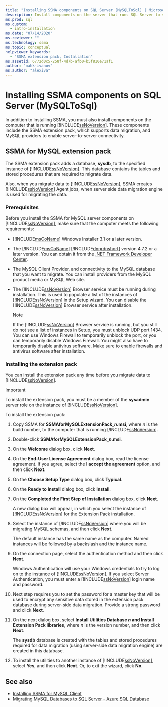 ```yaml
---
title: "Installing SSMA components on SQL Server (MySQLToSql) | Microsoft Docs"
description: Install components on the server that runs SQL Server to support MySQL database conversion with SSMA, including the SSMA extension pack and MySQL providers.
ms.prod: sql
ms.custom:
  - intro-installation
ms.date: "07/14/2020"
ms.reviewer: ""
ms.technology: ssma
ms.topic: conceptual
helpviewer_keywords:
  - "SSMA extension pack, Installation"
ms.assetid: 6772d0c5-258f-4d7b-afb0-b5f810e71af1
author: "nahk-ivanov"
ms.author: "alexiva"
---
```


# Installing SSMA components on SQL Server (MySQLToSql)

In addition to installing SSMA, you must also install components on the computer that is running [!INCLUDE[ssNoVersion](../../includes/ssnoversion-md.md)]. These components include the SSMA extension pack, which supports data migration, and MySQL providers to enable server-to-server connectivity.

## SSMA for MySQL extension pack

The SSMA extension pack adds a database, **sysdb**, to the specified instance of [!INCLUDE[ssNoVersion](../../includes/ssnoversion-md.md)]. This database contains the tables and stored procedures that are required to migrate data.

Also, when you migrate data to [!INCLUDE[ssNoVersion](../../includes/ssnoversion-md.md)], SSMA creates [!INCLUDE[ssNoVersion](../../includes/ssnoversion-md.md)] Agent jobs, when server side data migration engine is used for migrating the data.

### Prerequisites

Before you install the SSMA for MySQL server components on [!INCLUDE[ssNoVersion](../../includes/ssnoversion-md.md)], make sure that the computer meets the following requirements:

- [!INCLUDE[msCoName](../../includes/msconame_md.md)] Windows Installer 3.1 or a later version.
- The [!INCLUDE[msCoName](../../includes/msconame_md.md)] [!INCLUDE[dnprdnshort](../../includes/dnprdnshort_md.md)] version 4.7.2 or a later version. You can obtain it from the [.NET Framework Developer Center](https://go.microsoft.com/fwlink/?LinkId=48882).
- The MySQL Client Provider, and connectivity to the MySQL database that you want to migrate. You can install providers from the MySQL product media or MySQL Web site.
- The [!INCLUDE[ssNoVersion](../../includes/ssnoversion-md.md)] Browser service must be running during installation. This is used to populate a list of the instances of [!INCLUDE[ssNoVersion](../../includes/ssnoversion-md.md)] in the Setup wizard. You can disable the [!INCLUDE[ssNoVersion](../../includes/ssnoversion-md.md)] Browser service after installation.  

  > [!NOTE]
  > If the [!INCLUDE[ssNoVersion](../../includes/ssnoversion-md.md)] Browser service is running, but you still do not see a list of instances in Setup, you must unblock UDP port 1434. You can use Windows Firewall to temporarily unblock the port, or you can temporarily disable Windows Firewall. You might also have to temporarily disable antivirus software. Make sure to enable firewalls and antivirus software after installation.

### Installing the extension pack

You can install the extension pack any time before you migrate data to [!INCLUDE[ssNoVersion](../../includes/ssnoversion-md.md)].

> [!IMPORTANT]
> To install the extension pack, you must be a member of the **sysadmin** server role on the instance of [!INCLUDE[ssNoVersion](../../includes/ssnoversion-md.md)].

To install the extension pack:

1. Copy SSMA for **SSMAforMySQLExtensionPack_*n*.msi**, where *n* is the build number, to the computer that is running [!INCLUDE[ssNoVersion](../../includes/ssnoversion-md.md)].
2. Double-click **SSMAforMySQLExtensionPack_*n*.msi**.
3. On the **Welcome** dialog box, click **Next**.
4. On the **End-User License Agreement** dialog box, read the license agreement. If you agree, select the **I accept the agreement** option, and then click **Next**.
5. On the **Choose Setup Type** dialog box, click **Typical**.
6. On the **Ready to Install** dialog box, click **Install**.
7. On the **Completed the First Step of Installation** dialog box, click **Next**.

   A new dialog box will appear, in which you select the instance of [!INCLUDE[ssNoVersion](../../includes/ssnoversion-md.md)] for the Extension Pack installation.
  
8. Select the instance of [!INCLUDE[ssNoVersion](../../includes/ssnoversion-md.md)] where you will be migrating MySQL schemas, and then click **Next**.
  
   The default instance has the same name as the computer. Named instances will be followed by a backslash and the instance name.

9. On the connection page, select the authentication method and then click **Next**.
  
    Windows Authentication will use your Windows credentials to try to log on to the instance of [!INCLUDE[ssNoVersion](../../includes/ssnoversion-md.md)]. If you select Server Authentication, you must enter a [!INCLUDE[ssNoVersion](../../includes/ssnoversion-md.md)] login name and password.

10. Next step requires you to set the password for a master key that will be used to encrypt any sensitive data stored in the extension pack database during server-side data migration. Provide a strong password and click **Next**.

11. On the next dialog box, select **Install Utilities Database *n* and Install Extension Pack libraries**, where *n* is the version number, and then click **Next**.

    The **sysdb** database is created with the tables and stored procedures required for data migration (using server-side data migration engine) are created in this database.

12. To install the utilities to another instance of [!INCLUDE[ssNoVersion](../../includes/ssnoversion-md.md)], select **Yes**, and then click **Next**. Or, to exit the wizard, click **No**.

## See also

- [Installing SSMA for MySQL Client](../../ssma/mysql/installing-ssma-for-mysql-client-mysqltosql.md)
- [Migrating MySQL Databases to SQL Server - Azure SQL Database](../../ssma/mysql/migrating-mysql-databases-to-sql-server-azure-sql-db-mysqltosql.md)
